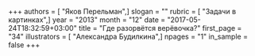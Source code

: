 +++
authors = [ "Яков Перельман",]
slogan = ""
rubric = [ "Задачи в картинках",]
year = "2013"
month = "12"
date = "2017-05-24T18:32:59+03:00"
title = "Где разорвётся верёвочка?"
first_page = "34"
illustrators = [ "Александра Будилкина",]
npages = "1"
in_sample = false
+++
